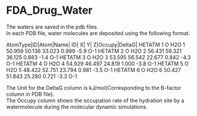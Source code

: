 # FDA_Drug_Water
The waters are saved in the pdb files.\
In each PDB file, water molecules are deposited using the following format.

AtomType|ID|Atom|Name| ID|           X|     Y|      Z|Occupy|DeltaG|
HETATM    1 O    H2O     1      50.959  50.136  33.023 0.999  -5.9           O-1
HETATM    2 O    H2O     2      56.431  59.321  36.125 0.883  -1.4           O-1
HETATM    3 O    H2O     3      53.595  56.542  22.677 0.842  -4.3           O-1
HETATM    4 O    H2O     4      54.929  46.497  24.819 1.000  -3.8           O-1
HETATM    5 O    H2O     5      48.422  52.751  23.794 0.981  -3.5           O-1
HETATM    6 O    H2O     6      50.427  51.843  25.280 0.721  -3.3           O-1
  

The Unit for the DeltaG column is kJ/mol(Corresponding to the B-factor column in PDB file).\
The Occupy column shows the occupation rate of the hydration site by a watermolecule during the molecular dynamic simulations.

